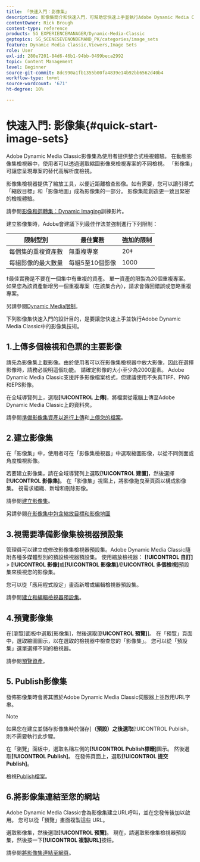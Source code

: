 ```yaml
---
title: 「快速入門：影像集」
description: 影像集簡介和快速入門，可幫助您快速上手並執行Adobe Dynamic Media Classic中的影像集技術。
contentOwner: Rick Brough
content-type: reference
products: SG_EXPERIENCEMANAGER/Dynamic-Media-Classic
geptopics: SG_SCENESEVENONDEMAND_PK/categories/image_sets
feature: Dynamic Media Classic,Viewers,Image Sets
role: User
exl-id: 280e7201-84d6-46b1-94bb-0499beca2992
topic: Content Management
level: Beginner
source-git-commit: 8dc990a1fb1355b00fa4839e14b92bb6562d40b4
workflow-type: tm+mt
source-wordcount: '671'
ht-degree: 10%

---
```


# 快速入門: 影像集{#quick-start-image-sets}

Adobe Dynamic Media Classic影像集為使用者提供整合式檢視體驗。 在動態影像集檢視器中，使用者可以透過選取縮圖影像來檢視專案的不同檢視。 「影像集」可讓您呈現專案的替代高解析度檢視。

影像集檢視器提供了縮放工具，以便近距離檢查影像。如有需要，您可以讓引導式「縮放目標」和「影像地圖」成為影像集的一部分。 影像集能創造更一致且緊密的檢視體驗。

請參閱[影像和迴轉集：Dynamic Imaging](https://s7d5.scene7.com/s7viewers/html5/VideoViewer.html?videoserverurl=https://s7d5.scene7.com/is/content/&amp;emailurl=https://s7d5.scene7.com/s7/emailFriend&amp;serverUrl=https://s7d5.scene7.com/is/image/&amp;config=Scene7SharedAssets/Universal_HTML5_Video&amp;contenturl=https://s7d5.scene7.com/skins/&amp;asset=S7tutorials/556_Image%20&amp;%20Spin%20Sets_converted%20renamed_Dynamic%20Imaging-AVS)訓練影片。

建立影像集時，Adobe會建議下列最佳作法並強制進行下列限制：

| 限制型別 | 最佳實務 | 強加的限制 |
| --- | --- | --- |
| 每個集的重複資產數 | 無重複專案 | 20‡ |
| 每組影像的最大數量 | 每組5至10個影像 | 1000 |

‡最佳實務是不要在一個集中有重複的資產。 單一資產的限製為20個重複專案。 如果您為該資產新增另一個重複專案（在該集合內），請求會傳回錯誤或忽略重複專案。

另請參閱[Dynamic Media限制](/help/using/limitations.md)。

下列影像集快速入門的設計目的，是要讓您快速上手並執行Adobe Dynamic Media Classic中的影像集技術。

## 1.上傳多個檢視和色票的主要影像

請先為影像集上載影像。由於使用者可以在影像集檢視器中放大影像，因此在選擇影像時，請務必說明這個功能。 請確定影像的大小至少為2000畫素。 Adobe Dynamic Media Classic支援許多影像檔案格式，但建議使用不失真TIFF、PNG和EPS影像。

在全域導覽列上，選取&#x200B;**[!UICONTROL 上傳]**，將檔案從電腦上傳至Adobe Dynamic Media Classic上的資料夾。

請參閱[準備影像集資產以進行上傳](preparing-image-set-assets-upload.md#preparing-image-set-assets-for-upload)和[上傳您的檔案](uploading-files.md#uploading-your-files)。

## 2.建立影像集

在「影像集」中，使用者可在「影像集檢視器」中選取縮圖影像，以從不同側面或角度檢視影像。

若要建立影像集，請在全域導覽列上選取&#x200B;**[!UICONTROL 建置]**，然後選擇&#x200B;**[!UICONTROL 影像集]**。 在「影像集」視窗上，將影像拖曳至頁面以構成影像集。 視需求組織、新增和刪除影像。

請參閱[建立影像集](creating-image-set.md#creating-an-image-set)。

另請參閱[在影像集中包含縮放目標和影像地圖](/help/using/including-zoom-targets-image-maps-image-sets.md)

## 3.視需要準備影像集檢視器預設集

管理員可以建立或修改影像集檢視器預設集。Adobe Dynamic Media Classic隨附各種多媒體型別的預設檢視器預設集。 使用縮放檢視器： **[!UICONTROL 自訂]** > **[!UICONTROL 影像]**&#x200B;或&#x200B;**[!UICONTROL 影像集]**/**[!UICONTROL 多個檢視]**&#x200B;預設集來檢視您的影像集。

您可以從「應用程式設定」畫面新增或編輯檢視器預設集。

請參閱[建立和編輯檢視器預設集](application-setup.md#adding-and-editing-viewer-presets)。

## 4.預覽影像集

在[瀏覽]面板中選取[影像集]，然後選取[**[!UICONTROL 預覽]**]。 在「預覽」頁面中，選取縮圖圖示，以在選取的檢視器中檢查您的「影像集」。 您可以從「預設集」選單選擇不同的檢視器。

請參閱[預覽資產](previewing-asset.md#previewing-an-asset)。

## 5. Publish影像集

發佈影像集時會將其置於Adobe Dynamic Media Classic伺服器上並啟用URL字串。

>[!NOTE]
>
>如果您在建立並儲存影像集時於儲存&#x200B;]**（預設）之後選取**[!UICONTROL  Publish，則不需要執行此步驟。

在「瀏覽」面板中，選取名稱左側的&#x200B;**[!UICONTROL Publish標籤]**&#x200B;圖示。 然後選取&#x200B;**[!UICONTROL Publish]**。 在發佈頁面上，選取&#x200B;**[!UICONTROL 提交Publish]**。

檢視[Publish檔案](publishing-files.md#publishing-files)。

## 6.將影像集連結至您的網站

Adobe Dynamic Media Classic會為影像集建立URL呼叫，並在您發佈後加以啟用。 您可以從「預覽」畫面複製這些 URL。

選取影像集，然後選取&#x200B;**[!UICONTROL 預覽]**。 現在，請選取影像集檢視器預設集，然後按一下&#x200B;**[!UICONTROL 複製URL]**&#x200B;按鈕。

請參閱[將影像集連結至網頁](linking-image-set-web-page.md#linking-an-image-set-to-a-web-page)。
